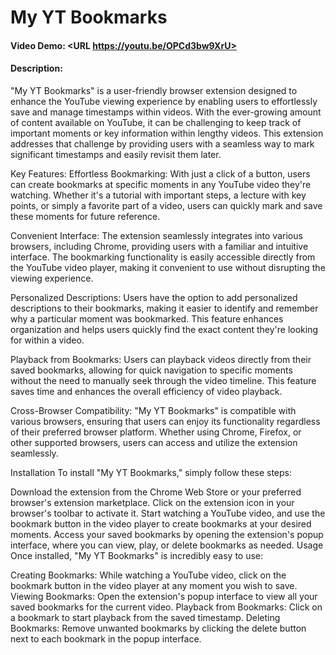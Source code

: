 # My YT Bookmarks
#### Video Demo:  <URL https://youtu.be/OPCd3bw9XrU>
#### Description:
"My YT Bookmarks" is a user-friendly browser extension designed to enhance the YouTube viewing experience by enabling users to effortlessly save and manage timestamps within videos. With the ever-growing amount of content available on YouTube, it can be challenging to keep track of important moments or key information within lengthy videos. This extension addresses that challenge by providing users with a seamless way to mark significant timestamps and easily revisit them later.

Key Features:
Effortless Bookmarking: With just a click of a button, users can create bookmarks at specific moments in any YouTube video they're watching. Whether it's a tutorial with important steps, a lecture with key points, or simply a favorite part of a video, users can quickly mark and save these moments for future reference.

Convenient Interface: The extension seamlessly integrates into various browsers, including Chrome, providing users with a familiar and intuitive interface. The bookmarking functionality is easily accessible directly from the YouTube video player, making it convenient to use without disrupting the viewing experience.

Personalized Descriptions: Users have the option to add personalized descriptions to their bookmarks, making it easier to identify and remember why a particular moment was bookmarked. This feature enhances organization and helps users quickly find the exact content they're looking for within a video.

Playback from Bookmarks: Users can playback videos directly from their saved bookmarks, allowing for quick navigation to specific moments without the need to manually seek through the video timeline. This feature saves time and enhances the overall efficiency of video playback.

Cross-Browser Compatibility: "My YT Bookmarks" is compatible with various browsers, ensuring that users can enjoy its functionality regardless of their preferred browser platform. Whether using Chrome, Firefox, or other supported browsers, users can access and utilize the extension seamlessly.

Installation
To install "My YT Bookmarks," simply follow these steps:

Download the extension from the Chrome Web Store or your preferred browser's extension marketplace.
Click on the extension icon in your browser's toolbar to activate it.
Start watching a YouTube video, and use the bookmark button in the video player to create bookmarks at your desired moments.
Access your saved bookmarks by opening the extension's popup interface, where you can view, play, or delete bookmarks as needed.
Usage
Once installed, "My YT Bookmarks" is incredibly easy to use:

Creating Bookmarks: While watching a YouTube video, click on the bookmark button in the video player at any moment you wish to save.
Viewing Bookmarks: Open the extension's popup interface to view all your saved bookmarks for the current video.
Playback from Bookmarks: Click on a bookmark to start playback from the saved timestamp.
Deleting Bookmarks: Remove unwanted bookmarks by clicking the delete button next to each bookmark in the popup interface.
